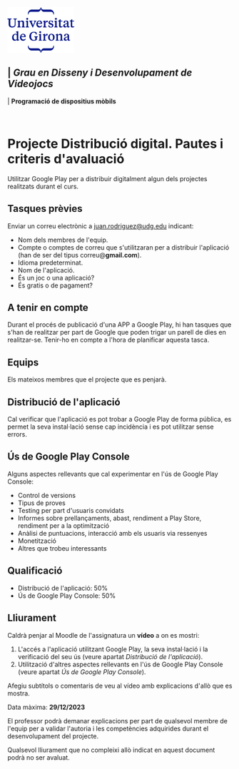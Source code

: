 <img src="./UdG_dues_linies_centrat_blau.png" alt="Logotip UdG" width="150">

| *Grau en Disseny i Desenvolupament de Videojocs*
----
|  **Programació de dispositius mòbils**

&nbsp;


Projecte Distribució digital. Pautes i criteris d'avaluació
============

Utilitzar Google Play per a distribuir digitalment algun dels projectes realitzats durant el curs.


Tasques prèvies
---------------
Enviar un correu electrònic a juan.rodriguez@udg.edu indicant:
- Nom dels membres de l'equip.
- Compte o comptes de correu que s'utilitzaran per a distribuir l'aplicació (han de ser del tipus correu@**gmail.com**).
- Idioma predeterminat.
- Nom de l'aplicació.
- És un joc o una aplicació?
- És gratis o de pagament?


A tenir en compte
-----------------
Durant el procés de publicació d'una APP a Google Play, hi han tasques que s'han de realitzar per part de Google que poden trigar un parell de dies en realitzar-se. Tenir-ho en compte a l'hora de planificar aquesta tasca.


Equips
-------
Els mateixos membres que el projecte que es penjarà.


Distribució de l'aplicació
--------------------------
Cal verificar que l'aplicació es pot trobar a Google Play de forma pública, es permet la seva instal·lació sense cap incidència i es pot utilitzar sense errors.


Ús de Google Play Console
-------------------------
Alguns aspectes rellevants que cal experimentar en l'ús de Google Play Console:
- Control de versions
- Tipus de proves
- Testing per part d'usuaris convidats
- Informes sobre prellançaments, abast, rendiment a Play Store, rendiment per a la optimització
- Anàlisi de puntuacions, interacció amb els usuaris via ressenyes
- Monetització
- Altres que trobeu interessants


Qualificació
---------------------

- Distribució de l'aplicació: 50%
- Ús de Google Play Console: 50%


Lliurament
----------
Caldrà penjar al Moodle de l'assignatura un **vídeo** a on es mostri:
1. L'accés a l'aplicació utilitzant Google Play, la seva instal·lació i la verificació del seu ús (veure apartat _Distribució de l'aplicació_).
2. Utilització d'altres aspectes rellevants en l'ús de Google Play Console (veure apartat _Ús de Google Play Console_).

Afegiu subtítols o comentaris de veu al vídeo amb explicacions d'allò que es mostra.

Data màxima: **29/12/2023**

El professor podrà demanar explicacions per part de qualsevol membre de l'equip per a validar l'autoria i les competències adquirides durant el desenvolupament del projecte.

Qualsevol lliurament que no compleixi allò indicat en aquest document podrà no ser avaluat.

